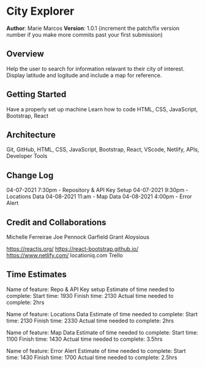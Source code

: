 # City Explorer

**Author**: Marie Marcos
**Version**: 1.0.1 (increment the patch/fix version number if you make more commits past your first submission)

## Overview
Help the user to search for information relavant to their city of interest. Display latitude and logitude and include a map for reference.
<!-- Provide a high level overview of what this application is and why you are building it, beyond the fact that it's an assignment for this class. (i.e. What's your problem domain?) -->

## Getting Started
Have a properly set up machine
Learn how to code
HTML, CSS, JavaScript, Bootstrap, React
<!-- What are the steps that a user must take in order to build this app on their own machine and get it running? -->

## Architecture
Git, GitHub, HTML, CSS, JavaScript, Bootstrap, React, VScode, Netlify, APIs, Developer Tools
<!-- Provide a detailed description of the application design. What technologies (languages, libraries, etc) you're using, and any other relevant design information. -->

## Change Log
04-07-2021 7:30pm - Repository & API Key Setup
04-07-2021 9:30pm - Locations Data
04-08-2021 11:am - Map Data
04-08-2021 4:00pm - Error Alert


<!-- Use this area to document the iterative changes made to your application as each feature is successfully implemented. Use time stamps. Here's an example:

01-01-2001 4:59pm - Application now has a fully-functional express server, with a GET route for the location resource. -->

## Credit and Collaborations
Michelle Ferreirae
Joe Pennock
Garfield Grant
Aloysious

https://reactjs.org/
https://react-bootstrap.github.io/
https://www.netlify.com/
locationiq.com
Trello
<!-- Give credit (and a link) to other people or resources that helped you build this application. -->


## Time Estimates
Name of feature: Repo & API Key setup
Estimate of time needed to complete: 
Start time: 1930
Finish time: 2130
Actual time needed to complete:  2hrs

Name of feature: Locations Data
Estimate of time needed to complete: 
Start time: 2130
Finish time: 2330
Actual time needed to complete:  2hrs

Name of feature: Map Data
Estimate of time needed to complete: 
Start time: 1100
Finish time: 1430
Actual time needed to complete: 3.5hrs

Name of feature: Error Alert
Estimate of time needed to complete: 
Start time: 1430
Finish time: 1700
Actual time needed to complete: 2.5hrs
